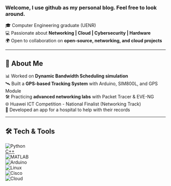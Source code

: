 ### Welcome, I use github as my personal blog. Feel free to look around. 

🎓 Computer Engineering graduate (UENR)<br/>
💻 Passionate about **Networking | Cloud | Cybersecurity | Hardware**<br/>
🌍 Open to collaboration on **open-source, networking, and cloud projects**<br/>


---

## 🚀 About Me
📊 Worked on **Dynamic Bandwidth Scheduling simulation**<br/>
🛰️ Built a **GPS-based Tracking System** with Arduino, SIM800L, and GPS Module<br/>
🛠️ Practicing **advanced networking labs** with Packet Tracer & EVE-NG<br/>
🌐 Huawei ICT Competition - National Finalist (Networking Track)<br/>
📱 Developed an app for a hospital to help with their records<br/>


---

## 🛠️ Tech & Tools  
![Python](https://img.shields.io/badge/-Python-3776AB?style=flat&logo=python&logoColor=white)  
[C++](https://img.shields.io/badge/-C++-00599C?style=flat&logo=cplusplus&logoColor=white)  
![MATLAB](https://img.shields.io/badge/-MATLAB-orange?style=flat&logo=mathworks&logoColor=white)  
![Arduino](https://img.shields.io/badge/-Arduino-00979D?style=flat&logo=arduino&logoColor=white)  
![Linux](https://img.shields.io/badge/-Linux-FCC624?style=flat&logo=linux&logoColor=black)  
![Cisco](https://img.shields.io/badge/-Cisco-1BA0D7?style=flat&logo=cisco&logoColor=white)  
![Cloud](https://img.shields.io/badge/-Cloud_Computing-4285F4?style=flat&logo=cloud&logoColor=white)  


